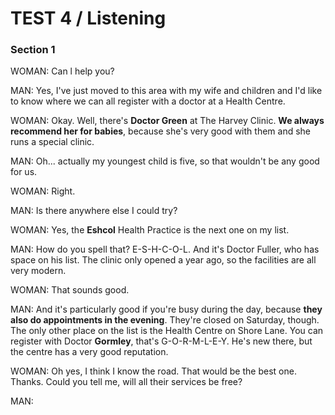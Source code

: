 TEST 4 / Listening  
=======

### Section 1  
  
WOMAN: Can l help you?  
  
MAN: Yes, I've just moved to this area with my wife and children and I'd like to know where we can all register with a doctor at a Health Centre.  
  
WOMAN: Okay. Well, there's **Doctor Green** at The Harvey Clinic. **We always recommend her for babies**, because she's very good with them and she runs a special clinic. 
  
MAN: Oh... actually my youngest child is five, so that wouldn't be any good for us.  

WOMAN: Right.  

MAN: Is there anywhere else I could try?  
  
WOMAN: Yes, the **Eshcol** Health Practice is the next one on my list.  
  
MAN: How do you spell that? E-S-H-C-O-L. And it's Doctor Fuller, who has space on his list. The clinic only opened a year ago, so the facilities are all very modern.  
  
WOMAN: That sounds good.  
  
MAN: And it's particularly good if you're busy during the day, because **they also do appointments in the evening**. They're closed on Saturday, though. The only other place on the list is the Health Centre on Shore Lane. You can register with Doctor **Gormley**, that's G-O-R-M-L-E-Y. He's new there, but the centre has a very good reputation.  
  
WOMAN: Oh yes, I think I know the road. That would be the best one. Thanks. Could you tell me, will all their services be free?  
  
MAN: 


